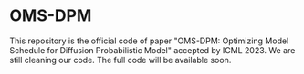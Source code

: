 # OMS-DPM
This repository is the official code of paper "OMS-DPM: Optimizing Model Schedule for Diffusion Probabilistic Model" accepted by ICML 2023.
We are still cleaning our code. The full code will be available soon.
